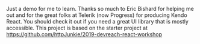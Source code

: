 Just a demo for me to learn. Thanks so much to Eric Bishard for helping me out and for the great folks at Telerik (now Progress) for producing Kendo React. You should check it out if you need a great UI library that is mostly accessible. This project is based on the starter project at https://github.com/httpJunkie/2019-devreach-react-workshop
